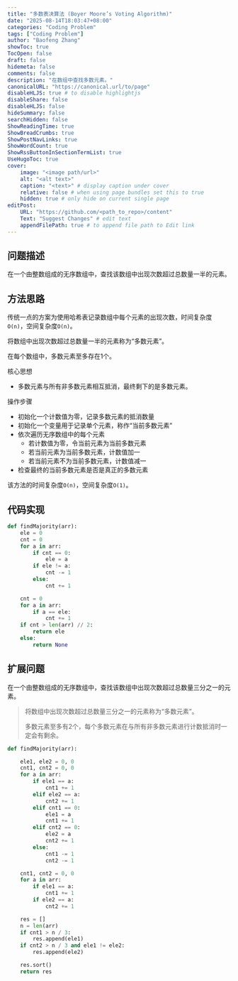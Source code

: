 ```yaml
---
title: "多数表决算法 (Boyer Moore’s Voting Algorithm)"
date: "2025-08-14T18:03:47+08:00"
categories: "Coding Problem"
tags: ["Coding Problem"]
author: "Baofeng Zhang"
showToc: true
TocOpen: false
draft: false
hidemeta: false
comments: false
description: "在数组中查找多数元素。"
canonicalURL: "https://canonical.url/to/page"
disableHLJS: true # to disable highlightjs
disableShare: false
disableHLJS: false
hideSummary: false
searchHidden: false
ShowReadingTime: true
ShowBreadCrumbs: true
ShowPostNavLinks: true
ShowWordCount: true
ShowRssButtonInSectionTermList: true
UseHugoToc: true
cover:
    image: "<image path/url>"
    alt: "<alt text>" 
    caption: "<text>" # display caption under cover
    relative: false # when using page bundles set this to true
    hidden: true # only hide on current single page
editPost:
    URL: "https://github.com/<path_to_repo>/content"
    Text: "Suggest Changes" # edit text
    appendFilePath: true # to append file path to Edit link
---
```


## 问题描述

在一个由整数组成的无序数组中，查找该数组中出现次数超过总数量一半的元素。

## 方法思路

传统一点的方案为使用哈希表记录数组中每个元素的出现次数，时间复杂度`O(n)`，空间复杂度`O(n)`。

将数组中出现次数超过总数量一半的元素称为“多数元素”。

在每个数组中，多数元素至多存在1个。

核心思想

- 多数元素与所有非多数元素相互抵消，最终剩下的是多数元素。

操作步骤

- 初始化一个计数值为零，记录多数元素的抵消数量
- 初始化一个变量用于记录单个元素，称作“当前多数元素”
- 依次遍历无序数组中的每个元素
    - 若计数值为零，令当前元素为当前多数元素
    - 若当前元素为当前多数元素，计数值加一
    - 若当前元素不为当前多数元素，计数值减一
- 检查最终的当前多数元素是否是真正的多数元素

该方法的时间复杂度`O(n)`，空间复杂度`O(1)`。

## 代码实现

```python
def findMajority(arr):
    ele = 0
    cnt = 0
    for a in arr:
        if cnt == 0:
            ele = a
        if ele != a:
            cnt -= 1
        else:
            cnt += 1

    cnt = 0
    for a in arr:
        if a == ele:
            cnt += 1
    if cnt > len(arr) // 2:
        return ele
    else:
        return None
```

## 扩展问题

在一个由整数组成的无序数组中，查找该数组中出现次数超过总数量三分之一的元素。

> 将数组中出现次数超过总数量三分之一的元素称为“多数元素”。
>
> 多数元素至多有2个，每个多数元素在与所有非多数元素进行计数抵消时一定会有剩余。

```python
def findMajority(arr):

    ele1, ele2 = 0, 0
    cnt1, cnt2 = 0, 0
    for a in arr:
        if ele1 == a:
            cnt1 += 1
        elif ele2 == a:
            cnt2 += 1
        elif cnt1 == 0:
            ele1 = a
            cnt1 += 1
        elif cnt2 == 0:
            ele2 = a
            cnt2 += 1
        else:
            cnt1 -= 1
            cnt2 -= 1

    cnt1, cnt2 = 0, 0
    for a in arr:
        if ele1 == a:
            cnt1 += 1
        if ele2 == a:
            cnt2 += 1

    res = []
    n = len(arr)
    if cnt1 > n / 3:
        res.append(ele1)
    if cnt2 > n / 3 and ele1 != ele2:
        res.append(ele2)

    res.sort()
    return res
```


